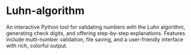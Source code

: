 # Luhn-algorithm
An interactive Python tool for validating numbers with the Luhn algorithm, generating check digits, and offering step-by-step explanations. Features include multi-number validation, file saving, and a user-friendly interface with rich, colorful output.
